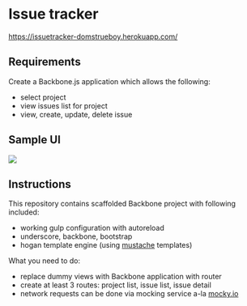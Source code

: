 # Issue tracker
https://issuetracker-domstrueboy.herokuapp.com/
## Requirements

Create a Backbone.js application which allows the following:

- select project
- view issues list for project
- view, create, update, delete issue

## Sample UI

![](http://i.imgur.com/ZQIhBir.png)

## Instructions

This repository contains scaffolded Backbone project with following included:

- working gulp configuration with autoreload
- underscore, backbone, bootstrap
- hogan template engine (using [mustache](http://mustache.github.io/) templates)

What you need to do:

- replace dummy views with Backbone application with router
- create at least 3 routes: project list, issue list, issue detail
- network requests can be done via mocking service a-la [mocky.io](http://www.mocky.io/)
